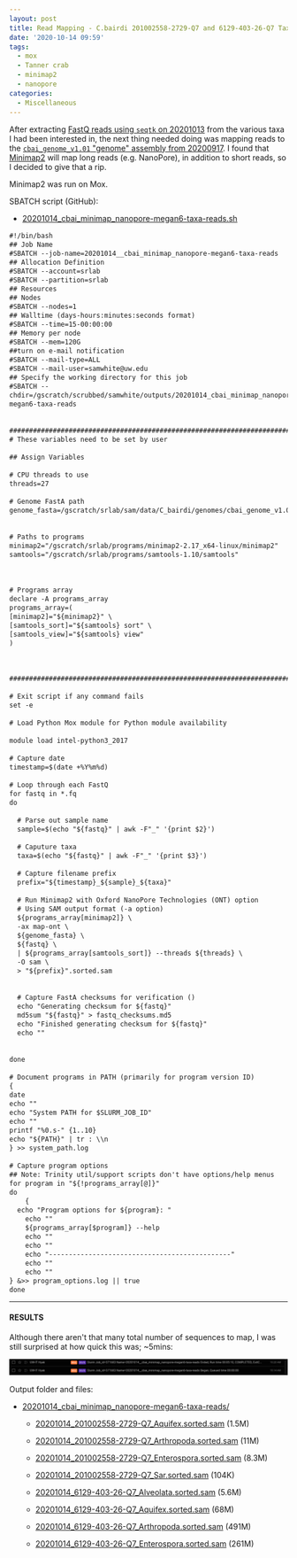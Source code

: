 ```yaml
---
layout: post
title: Read Mapping - C.bairdi 201002558-2729-Q7 and 6129-403-26-Q7 Taxa-Specific NanoPore Reads to cbai_genome_v1.01.fasta Using Minimap2 on Mox
date: '2020-10-14 09:59'
tags:
  - mox
  - Tanner crab
  - minimap2
  - nanopore
categories:
  - Miscellaneous
---
```

After extracting [FastQ reads using `seqtk` on 20201013](https://robertslab.github.io/sams-notebook/2020/10/13/Data-Wrangling-C.bairdi-NanoPore-Reads-Extractions-With-Seqtk-on-Mephisto.html) from the various taxa I had been interested in, the next thing needed doing was mapping reads to the [`cbai_genome_v1.01` "genome" assembly from 20200917](https://robertslab.github.io/sams-notebook/2020/09/17/Genome-Assembly-C.bairdi-cbai_v1.0-Using-All-NanoPore-Data-With-Flye-on-Mox.html). I found that [Minimap2](https://github.com/lh3/minimap2) will map long reads (e.g. NanoPore), in addition to short reads, so I decided to give that a rip.

Minimap2 was run on Mox.

SBATCH script (GitHub):

- [20201014_cbai_minimap_nanopore-megan6-taxa-reads.sh](https://github.com/RobertsLab/sams-notebook/blob/master/sbatch_scripts/20201014_cbai_minimap_nanopore-megan6-taxa-reads.sh)

```shell
#!/bin/bash
## Job Name
#SBATCH --job-name=20201014__cbai_minimap_nanopore-megan6-taxa-reads
## Allocation Definition
#SBATCH --account=srlab
#SBATCH --partition=srlab
## Resources
## Nodes
#SBATCH --nodes=1
## Walltime (days-hours:minutes:seconds format)
#SBATCH --time=15-00:00:00
## Memory per node
#SBATCH --mem=120G
##turn on e-mail notification
#SBATCH --mail-type=ALL
#SBATCH --mail-user=samwhite@uw.edu
## Specify the working directory for this job
#SBATCH --chdir=/gscratch/scrubbed/samwhite/outputs/20201014_cbai_minimap_nanopore-megan6-taxa-reads


###################################################################################
# These variables need to be set by user

## Assign Variables

# CPU threads to use
threads=27

# Genome FastA path
genome_fasta=/gscratch/srlab/sam/data/C_bairdi/genomes/cbai_genome_v1.01.fasta


# Paths to programs
minimap2="/gscratch/srlab/programs/minimap2-2.17_x64-linux/minimap2"
samtools="/gscratch/srlab/programs/samtools-1.10/samtools"



# Programs array
declare -A programs_array
programs_array=(
[minimap2]="${minimap2}" \
[samtools_sort]="${samtools} sort" \
[samtools_view]="${samtools} view"
)



###################################################################################

# Exit script if any command fails
set -e

# Load Python Mox module for Python module availability

module load intel-python3_2017

# Capture date
timestamp=$(date +%Y%m%d)

# Loop through each FastQ
for fastq in *.fq
do

  # Parse out sample name
  sample=$(echo "${fastq}" | awk -F"_" '{print $2}')

  # Caputure taxa
  taxa=$(echo "${fastq}" | awk -F"_" '{print $3}')

  # Capture filename prefix
  prefix="${timestamp}_${sample}_${taxa}"

  # Run Minimap2 with Oxford NanoPore Technologies (ONT) option
  # Using SAM output format (-a option)
  ${programs_array[minimap2]} \
  -ax map-ont \
  ${genome_fasta} \
  ${fastq} \
  | ${programs_array[samtools_sort]} --threads ${threads} \
  -O sam \
  > "${prefix}".sorted.sam


  # Capture FastA checksums for verification ()
  echo "Generating checksum for ${fastq}"
  md5sum "${fastq}" > fastq_checksums.md5
  echo "Finished generating checksum for ${fastq}"
  echo ""


done

# Document programs in PATH (primarily for program version ID)
{
date
echo ""
echo "System PATH for $SLURM_JOB_ID"
echo ""
printf "%0.s-" {1..10}
echo "${PATH}" | tr : \\n
} >> system_path.log

# Capture program options
## Note: Trinity util/support scripts don't have options/help menus
for program in "${!programs_array[@]}"
do
	{
  echo "Program options for ${program}: "
	echo ""
	${programs_array[$program]} --help
	echo ""
	echo ""
	echo "----------------------------------------------"
	echo ""
	echo ""
} &>> program_options.log || true
done
```


---

#### RESULTS

Although there aren't that many total number of sequences to map, I was still surprised at how quick this was; ~5mins:

![Minimap2 runtime on Mox for all taxa read mapping](https://github.com/RobertsLab/sams-notebook/blob/master/images/screencaps/20201014_cbai_minimap_nanopore-megan6-taxa-reads_runtime.png?raw=true)

Output folder and files:

- [20201014_cbai_minimap_nanopore-megan6-taxa-reads/](https://gannet.fish.washington.edu/Atumefaciens/20201014_cbai_minimap_nanopore-megan6-taxa-reads/)

  - [20201014_201002558-2729-Q7_Aquifex.sorted.sam](20201014_201002558-2729-Q7_Aquifex.sorted.sam) (1.5M)

  - [20201014_201002558-2729-Q7_Arthropoda.sorted.sam](20201014_201002558-2729-Q7_Arthropoda.sorted.sam) (11M)

  - [20201014_201002558-2729-Q7_Enterospora.sorted.sam](20201014_201002558-2729-Q7_Enterospora.sorted.sam) (8.3M)

  - [20201014_201002558-2729-Q7_Sar.sorted.sam](20201014_201002558-2729-Q7_Sar.sorted.sam) (104K)

  - [20201014_6129-403-26-Q7_Alveolata.sorted.sam](20201014_6129-403-26-Q7_Alveolata.sorted.sam) (5.6M)

  - [20201014_6129-403-26-Q7_Aquifex.sorted.sam](20201014_6129-403-26-Q7_Aquifex.sorted.sam) (68M)

  - [20201014_6129-403-26-Q7_Arthropoda.sorted.sam](20201014_6129-403-26-Q7_Arthropoda.sorted.sam) (491M)

  - [20201014_6129-403-26-Q7_Enterospora.sorted.sam](20201014_6129-403-26-Q7_Enterospora.sorted.sam) (261M)
